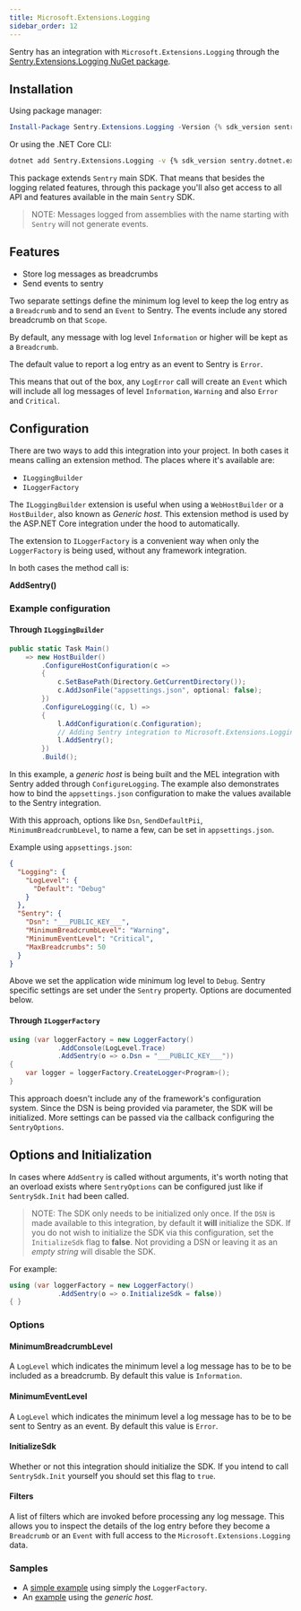 ```yaml
---
title: Microsoft.Extensions.Logging
sidebar_order: 12
---
```


Sentry has an integration with `Microsoft.Extensions.Logging` through the [Sentry.Extensions.Logging NuGet package](https://www.nuget.org/packages/Sentry.Extensions.Logging).

## Installation

Using package manager:

```powershell
Install-Package Sentry.Extensions.Logging -Version {% sdk_version sentry.dotnet.extensions.logging %}
```

Or using the .NET Core CLI:

```sh
dotnet add Sentry.Extensions.Logging -v {% sdk_version sentry.dotnet.extensions.logging %}
```

This package extends `Sentry` main SDK. That means that besides the logging related features, through this package you'll also get access to all API and features available in the main `Sentry` SDK.

> NOTE: Messages logged from assemblies with the name starting with `Sentry` will not generate events.

## Features

* Store log messages as breadcrumbs
* Send events to sentry

Two separate settings define the minimum log level to keep the log entry as a `Breadcrumb` and to send an `Event` to Sentry. The events include any stored breadcrumb on that `Scope`.

By default, any message with log level `Information` or higher will be kept as a `Breadcrumb`.

The default value to report a log entry as an event to Sentry is `Error`.

This means that out of the box, any `LogError` call will create an `Event` which will include all log messages of level `Information`, `Warning` and also `Error` and `Critical`.


## Configuration

There are two ways to add this integration into your project. In both cases it means calling an extension method. The places where it's available are:

* `ILoggingBuilder`
* `ILoggerFactory` 

The `ILoggingBuilder` extension is useful when using a `WebHostBuilder` or a `HostBuilder`, also known as _Generic host_. This extension method is used by the ASP.NET Core integration under the hood to automatically.

The extension to `ILoggerFactory` is a convenient way when only the `LoggerFactory` is being used, without any framework integration.

In both cases the method call is:

**AddSentry()**

### Example configuration

#### Through `ILoggingBuilder`

```csharp
public static Task Main()
    => new HostBuilder()
        .ConfigureHostConfiguration(c =>
        {
            c.SetBasePath(Directory.GetCurrentDirectory());
            c.AddJsonFile("appsettings.json", optional: false);
        })
        .ConfigureLogging((c, l) =>
        {
            l.AddConfiguration(c.Configuration);
            // Adding Sentry integration to Microsoft.Extensions.Logging
            l.AddSentry();
        })
        .Build();
```

In this example, a _generic host_ is being built and the MEL integration with Sentry added through `ConfigureLogging`. The example also demonstrates how to bind the `appsettings.json` configuration to make the values available to the Sentry integration.

With this approach, options like `Dsn`, `SendDefaultPii`, `MinimumBreadcrumbLevel`, to name a few, can be set in `appsettings.json`.

Example using `appsettings.json`:

```json
{
  "Logging": {
    "LogLevel": {
      "Default": "Debug"
    }
  },
  "Sentry": {
    "Dsn": "___PUBLIC_KEY___",
    "MinimumBreadcrumbLevel": "Warning",
    "MinimumEventLevel": "Critical",
    "MaxBreadcrumbs": 50
  }
}
```

Above we set the application wide minimum log level to `Debug`. Sentry specific settings are set under the `Sentry` property. Options are documented below. 

#### Through `ILoggerFactory`

```csharp
using (var loggerFactory = new LoggerFactory()
            .AddConsole(LogLevel.Trace)
            .AddSentry(o => o.Dsn = "___PUBLIC_KEY___"))
{
    var logger = loggerFactory.CreateLogger<Program>();
}
```

This approach doesn't include any of the framework's configuration system. Since the DSN is being provided via parameter, the SDK will be initialized.
More settings can be passed via the callback configuring the `SentryOptions`.

## Options and Initialization

In cases where `AddSentry` is called without arguments, it's worth noting that an overload exists where `SentryOptions` can be configured just like if `SentrySdk.Init` had been called. 

> NOTE:
The SDK only needs to be initialized only once. If the `DSN` is made available to this integration, by default it **will** initialize the SDK. If you do not wish to initialize the SDK via this configuration, set the `InitializeSdk` flag to **false**. Not providing a DSN or leaving it as an _empty string_ will disable the SDK.

For example:

```csharp
using (var loggerFactory = new LoggerFactory()
            .AddSentry(o => o.InitializeSdk = false))
{ }
```

### Options

#### MinimumBreadcrumbLevel

A `LogLevel` which indicates the minimum level a log message has to be to be included as a breadcrumb. By default this value is `Information`.

#### MinimumEventLevel

A `LogLevel` which indicates the minimum level a log message has to be to be sent to Sentry as an event. By default this value is `Error`.

#### InitializeSdk

Whether or not this integration should initialize the SDK. If you intend to call `SentrySdk.Init` yourself you should set this flag to `true`.

#### Filters

A list of filters which are invoked before processing any log message. This allows you to inspect the details of the log entry before they become a `Breadcrumb` or an `Event` with full access to the `Microsoft.Extensions.Logging` data.


### Samples

* A [simple example](https://github.com/getsentry/sentry-dotnet/tree/master/samples/Sentry.Samples.ME.Logging) using simply the `LoggerFactory`.
* An [example](https://github.com/getsentry/sentry-dotnet/tree/master/samples/Sentry.Samples.GenericHost) using the _generic host_.
